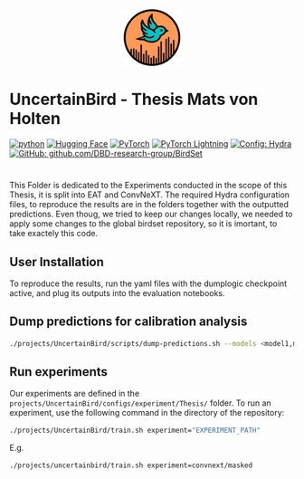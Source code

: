 <div align="center">
  <img src="https://github.com/DBD-research-group/BirdSet/blob/main/resources/perch/birdsetsymbol.png" alt="logo" width="100">
</div>

# UncertainBird -  Thesis Mats von Holten
[![python](https://img.shields.io/badge/-Python_3.10-blue?logo=python&logoColor=white)](https://github.com/pre-commit/pre-commit)
<a href="https://huggingface.co/"><img alt="Hugging Face" src="https://img.shields.io/badge/HuggingFace-ffcc00?logo=huggingface&logoColor=white"></a>
<a href="https://pytorch.org/get-started/locally/"><img alt="PyTorch" src="https://img.shields.io/badge/PyTorch-ee4c2c?logo=pytorch&logoColor=white"></a>
<a href="https://www.pytorchlightning.ai/"><img alt="PyTorch Lightning" src="https://img.shields.io/badge/PyTorch_Lightning-792ee5?logo=pytorch-lightning&logoColor=white"></a>
<a href="https://hydra.cc/"><img alt="Config: Hydra" src="https://img.shields.io/badge/Config-Hydra-89b8cd"></a>
<a href="https://github.com/DBD-research-group/BirdSet"><img alt="GitHub: github.com/DBD-research-group/BirdSet " src="https://img.shields.io/badge/-BirdSet-017F2F?style=flat&logo=github&labelColor=gray"></a>
<!-- [![arXiv](https://img.shields.io/badge/arXiv-1234.56789-b31b1b.svg)](https://arxiv.org/abs/2403.10380) -->

# 


This Folder is dedicated to the Experiments conducted in the scope of this Thesis, it is split into EAT and ConvNeXT.
The required Hydra configuration files, to reproduce the results are in the folders together with the outputted predictions. Even thoug, we tried to keep our changes locally, we needed to apply some changes to the global birdset repository, so it is imortant, to take exactely this code.

## User Installation

To reproduce the results, run the yaml files with the dumplogic checkpoint active, and plug its outputs into the evaluation notebooks.


## Dump predictions for calibration analysis

```bash
./projects/UncertainBird/scripts/dump-predictions.sh --models <model1,model2,...> --dataset <dataset_name> --batch_size <batch_size> --gpus <gpu_id>
```

## Run experiments

Our experiments are defined in the `projects/UncertainBird/configs/experiment/Thesis/` folder. To run an experiment, use the following command in the directory of the repository:

``` bash
./projects/UncertainBird/train.sh experiment="EXPERIMENT_PATH"
```

E.g.
``` bash
./projects/uncertainbird/train.sh experiment=convnext/masked   
```

